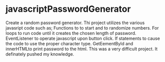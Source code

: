 # javascriptPasswordGenerator

Create a random password generator.  Thi project utilizes the various javasript code such as; Functions to to start and to randomize numbers.  For loops to run code until it creates the chosen length of password. EventListener to operate javascript upon button click. If statements to cause the code to use the proper character type. GetEementById and innerHTMLto print  password to the html.  This was a very difficult project.  It definately pushed my knowledge. 